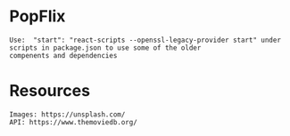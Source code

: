 # PopFlix
    
    Use:  "start": "react-scripts --openssl-legacy-provider start" under scripts in package.json to use some of the older                      compenents and dependencies

# Resources

    Images: https://unsplash.com/
    API: https://www.themoviedb.org/

